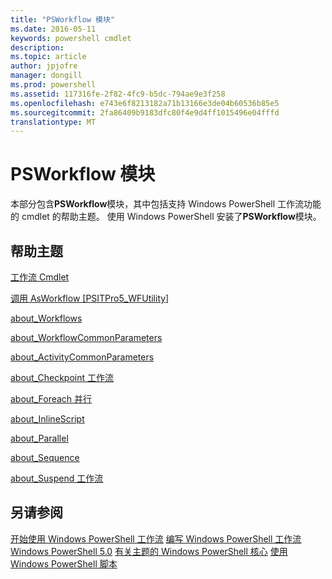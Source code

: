 ```yaml
---
title: "PSWorkflow 模块"
ms.date: 2016-05-11
keywords: powershell cmdlet
description: 
ms.topic: article
author: jpjofre
manager: dongill
ms.prod: powershell
ms.assetid: 117316fe-2f82-4fc9-b5dc-794ae9e3f258
ms.openlocfilehash: e743e6f8213182a71b13166e3de04b60536b85e5
ms.sourcegitcommit: 2fa86409b9183dfc80f4e9d4ff1015496e04fffd
translationtype: MT
---
```

# PSWorkflow 模块
本部分包含**PSWorkflow**模块，其中包括支持 Windows PowerShell 工作流功能的 cmdlet 的帮助主题。 使用 Windows PowerShell 安装了**PSWorkflow**模块。

## 帮助主题
[工作流 Cmdlet](http://go.microsoft.com/fwlink/?LinkID=245865)

[调用 AsWorkflow [PSITPro5_WFUtility]](https://technet.microsoft.com/en-us/library/a5a32019-0d68-4041-935f-1b1cacaf6d3d)

[about_Workflows](https://technet.microsoft.com/en-us/library/f2897bdd-1b9d-4679-8b19-09840bd40a22)

[about_WorkflowCommonParameters](https://technet.microsoft.com/en-us/library/119f968e-618e-439c-b76c-cdd17e6df27c)

[about_ActivityCommonParameters](https://technet.microsoft.com/en-us/library/8ca60664-37c6-4257-a723-e3c41dd10122)

[about_Checkpoint 工作流](https://technet.microsoft.com/en-us/library/3a309488-1e7a-4807-b83b-dedbeac3ee1c)

[about_Foreach 并行](https://technet.microsoft.com/en-us/library/35704780-dde8-4f5f-9319-5b982148bba7)

[about_InlineScript](https://technet.microsoft.com/en-us/library/f88ed5a9-02d6-4bf0-a031-61198e1e7291)

[about_Parallel](https://technet.microsoft.com/en-us/library/104559a8-e89a-49f5-8c08-e5bf72768cbf)

[about_Sequence](https://technet.microsoft.com/en-us/library/bda3f81a-be8a-43be-b0df-12bb7e193b9b)

[about_Suspend 工作流](https://technet.microsoft.com/en-us/library/be2ded75-1eca-493e-96c1-758f92b5f199)

## 另请参阅
[开始使用 Windows PowerShell 工作流](http://go.microsoft.com/fwlink/?LinkID=252592)
[编写 Windows PowerShell 工作流](https://technet.microsoft.com/en-us/library/2551ceed-836f-4275-9fc0-ea68446d6a35)
[Windows PowerShell 5.0](../core-modules/Windows-PowerShell-5.0.md)
[有关主题的 Windows PowerShell 核心](../core-modules/Windows-PowerShell-Core-About-Topics.md)
[使用 Windows PowerShell 脚本](../../getting-started/fundamental/Scripting-with-Windows-PowerShell.md)

